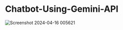 # Chatbot-Using-Gemini-API

![Screenshot 2024-04-16 005621](https://github.com/SOURAVSHEEL/Chatbot-Using-Gemini-API/assets/122149563/38e73039-b637-41e6-a2b6-7ba86e1a7bce)

